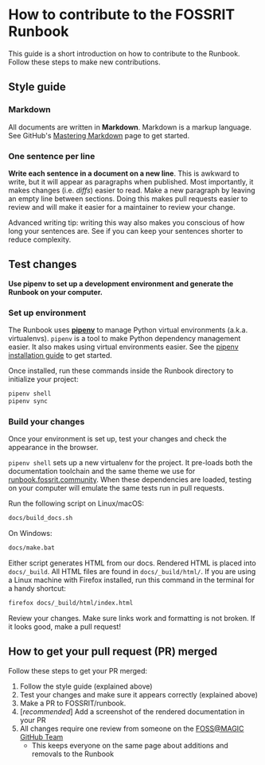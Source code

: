 How to contribute to the FOSSRIT Runbook
=======================================

This guide is a short introduction on how to contribute to the Runbook.
Follow these steps to make new contributions.


## Style guide

### Markdown

All documents are written in **Markdown**.
Markdown is a markup language.
See GitHub's [Mastering Markdown](https://guides.github.com/features/mastering-markdown/ "How to write Markdown") page to get started.

### One sentence per line

**Write each sentence in a document on a new line**.
This is awkward to write, but it will appear as paragraphs when published.
Most importantly, it makes changes (i.e. _diffs_) easier to read.
Make a new paragraph by leaving an empty line between sections.
Doing this makes pull requests easier to review and will make it easier for a maintainer to review your change.

Advanced writing tip: writing this way also makes you conscious of how long your sentences are.
See if you can keep your sentences shorter to reduce complexity.


## Test changes

**Use pipenv to set up a development environment and generate the Runbook on your computer.**

### Set up environment

The Runbook uses [**pipenv**](https://pipenv.readthedocs.io/en/latest/) to manage Python virtual environments (a.k.a. virtualenvs).
`pipenv` is a tool to make Python dependency management easier.
It also makes using virtual environments easier.
See the [pipenv installation guide](https://pipenv.readthedocs.io/en/latest/install/) to get started.

Once installed, run these commands inside the Runbook directory to initialize your project:

```bash
pipenv shell
pipenv sync
```
### Build your changes

Once your environment is set up, test your changes and check the appearance in the browser.

`pipenv shell` sets up a new virtualenv for the project.
It pre-loads both the documentation toolchain and the same theme we use for [runbook.fossrit.community](https://runbook.fossrit.community/).
When these dependencies are loaded, testing on your computer will emulate the same tests run in pull requests.

Run the following script on Linux/macOS:

```bash
docs/build_docs.sh
```

On Windows:

```bash
docs/make.bat
```

Either script generates HTML from our docs.
Rendered HTML is placed into `docs/_build`.
All HTML files are found in `docs/_build/html/`.
If you are using a Linux machine with Firefox installed, run this command in the terminal for a handy shortcut:

```bash
firefox docs/_build/html/index.html
```

Review your changes.
Make sure links work and formatting is not broken.
If it looks good, make a pull request!


## How to get your pull request (PR) merged

Follow these steps to get your PR merged:

1. Follow the style guide (explained above)
2. Test your changes and make sure it appears correctly (explained above)
3. Make a PR to FOSSRIT/runbook.
4. [_recommended_] Add a screenshot of the rendered documentation in your PR
5. All changes require one review from someone on the [FOSS@MAGIC GitHub Team](https://github.com/orgs/FOSSRIT/teams/foss-magic/members)
    * This keeps everyone on the same page about additions and removals to the Runbook

